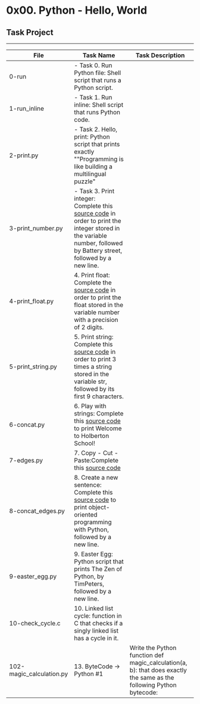 # 0x00. Python - Hello, World

## Task Project
---
File|Task Name|Task Description
---|---|---
0-run | - Task 0. Run Python file: Shell script that runs a Python script.
1-run_inline | - Task 1. Run inline: Shell script that runs Python code.
2-print.py | - Task 2. Hello, print: Python script that prints exactly "\"Programming is like building a multilingual puzzle"
3-print_number.py | - Task 3. Print integer: Complete this [source code](https://github.com/holbertonschool/0x00.py/blob/master/3-print_number.py) in order to print the integer stored in the variable number, followed by Battery street, followed by a new line.
4-print_float.py | 4. Print float: Complete the [source code](https://github.com/holbertonschool/0x00.py/blob/master/4-print_float.py) in order to print the float stored in the variable number with a precision of 2 digits.
5-print_string.py | 5. Print string: Complete this [source code](https://github.com/holbertonschool/0x00.py/blob/master/5-print_string.py) in order to print 3 times a string stored in the variable str, followed by its first 9 characters.
6-concat.py | 6. Play with strings: Complete this [source code](https://github.com/holbertonschool/0x00.py/blob/master/6-concat.py) to print Welcome to Holberton School!
7-edges.py | 7. Copy - Cut - Paste:Complete this [source code](https://github.com/holbertonschool/0x00.py/blob/master/7-edges.py)
8-concat_edges.py | 8. Create a new sentence: Complete this [source code](https://github.com/holbertonschool/0x00.py/blob/master/8-concat_edges.py) to print object-oriented programming with Python, followed by a new line.
9-easter_egg.py | 9. Easter Egg: Python script that prints The Zen of Python, by TimPeters, followed by a new line.
10-check_cycle.c | 10. Linked list cycle: function in C that checks if a singly linked list has a cycle in it.
102-magic_calculation.py | 13. ByteCode -> Python #1 | Write the Python function def magic_calculation(a, b): that does exactly the same as the following Python bytecode: